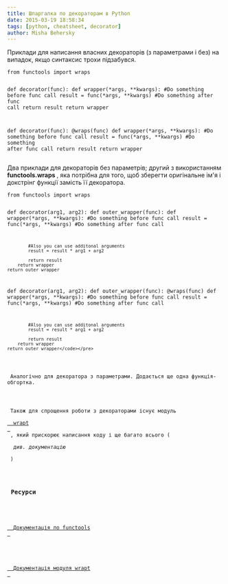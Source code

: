 ```yaml
---
title: Шпаргалка по декораторам в Python
date: 2015-03-19 18:58:34
tags: [python, cheatsheet, decorator]
author: Misha Behersky
---
```


<p>
 Приклади для написання власних декораторів (з параметрами і без) на випадок, якщо синтаксис трохи підзабувся.
</p>
<pre>
<code class="language-python">from functools import wraps

def decorator(func):
    def wrapper(*args, **kwargs):
        #Do something before func call
        result = func(*args, **kwargs)
        #Do something after func call
        return result
    return wrapper

def decorator(func):
    @wraps(func)
    def wrapper(*args, **kwargs):
        #Do something before func call
        result = func(*args, **kwargs)
        #Do something after func call
        return result
    return wrapper  </code></pre>
<p>
 Два приклади для декораторів без параметрів; другий з використанням
 <strong>
  functools.wraps
 </strong>
 , яка потрібна для того, щоб зберегти оригінальне ім'я і докстрінг функції замість її декоратора.
</p>
<pre>
<code class="language-python">from functools import wraps

def decorator(arg1, arg2):
    def outer_wrapper(func):
        def wrapper(*args, **kwargs):
            #Do something before func call
            result = func(*args, **kwargs)
            #Do something after func call
            
            #Also you can use additonal arguments
            result = result * arg1 + arg2
            
            return result
        return wrapper
    return outer_wrapper

def decorator(arg1, arg2):
    def outer_wrapper(func):
        @wraps(func)
        def wrapper(*args, **kwargs):
            #Do something before func call
            result = func(*args, **kwargs)
            #Do something after func call
            
            #Also you can use additonal arguments
            result = result * arg1 + arg2
            
            return result
        return wrapper
    return outer_wrapper</code></pre>
<p>
 Аналогічно для декоратора з параметрами. Додається ще одна функція-обгортка.
</p>
<p>
 Також для спрощення роботи з декораторами існує модуль
 <a href="https://github.com/GrahamDumpleton/wrapt" target="_blank">
  wrapt
 </a>
 , який прискорює написання коду і ще багато всього (
 <em>
  див. документацію
 </em>
 )
</p>
<h3>
 Ресурси
</h3>
<p>
 <a href="https://docs.python.org/2/library/functools.html" target="_blank">
  Документація по functools
 </a>
</p>
<p>
 <a href="http://wrapt.readthedocs.org/en/latest/index.html" target="_blank">
  Документація модуля wrapt
 </a>
</p>